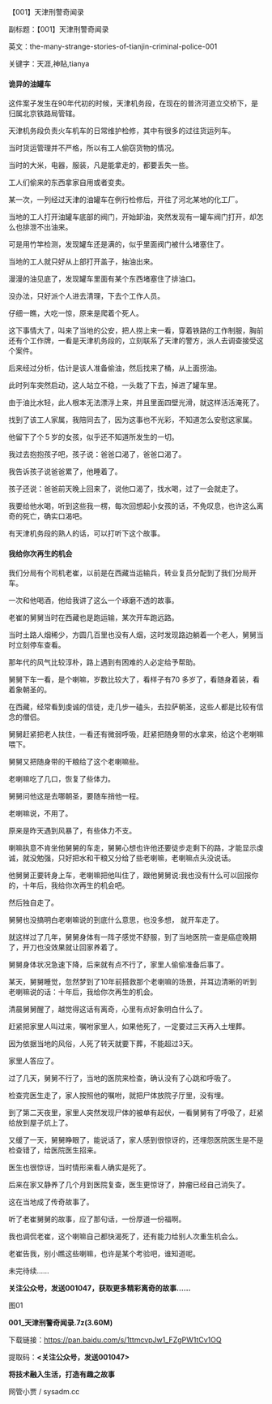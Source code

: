 【001】天津刑警奇闻录

副标题：【001】天津刑警奇闻录

英文：the-many-strange-stories-of-tianjin-criminal-police-001

关键字：天涯,神贴,tianya





#### 诡异的油罐车

这件案子发生在90年代初的时候，天津机务段，在现在的普济河道立交桥下，是归属北京铁路局管辖。

天津机务段负责火车机车的日常维护检修，其中有很多的过往货运列车。

当时货运管理并不严格，所以有工人偷窃货物的情况。

当时的大米，电器，服装，凡是能拿走的，都要丢失一些。

工人们偷来的东西拿家自用或者变卖。



某一次，一列经过天津的油罐车在例行检修后，开往了河北某地的化工厂。

当地的工人打开油罐车底部的阀门，开始卸油，突然发现有一罐车阀门打开，却怎么也排泄不出油来。

可是用竹竿检测，发现罐车还是满的，似乎里面阀门被什么堵塞住了。

当地的工人就只好从上部打开盖子，抽油出来。

漫漫的油见底了，发现罐车里面有某个东西堵塞住了排油口。

没办法，只好派个人进去清理，下去个工作人员。

仔细一瞧，大吃一惊，原来是爬着个死人。

这下事情大了，叫来了当地的公安，把人捞上来一看，穿着铁路的工作制服，胸前还有个工作牌，一看是天津机务段的，立刻联系了天津的警方，派人去调查接受这个案件。



后来经过分析，估计是该人准备偷油，然后找来了桶，从上面捞油。

此时列车突然启动，这人站立不稳，一头栽了下去，掉进了罐车里。

由于油比水轻，此人根本无法漂浮上来，并且里面四壁光滑，就这样活活淹死了。



找到了该工人家属，我陪同去了，因为这事也不光彩，不知道怎么安慰这家属。

他留下了个５岁的女孩，似乎还不知道所发生的一切。

我过去抱抱孩子吧，孩子说：爸爸口渴了，爸爸口渴了。

我告诉孩子说爸爸累了，他睡着了。

孩子还说：爸爸前天晚上回来了，说他口渴了，找水喝，过了一会就走了。

我要给他水喝，听到这些我一楞，每次回想起小女孩的话，不免叹息，也许这么离奇的死亡，确实口渴吧。

有天津机务段的熟人的话，可以打听下这个故事。



#### 我给你次再生的机会

我们分局有个司机老崔，以前是在西藏当运输兵，转业复员分配到了我们分局开车。

一次和他喝酒，他给我讲了这么一个琢磨不透的故事。



老崔的舅舅当时在西藏也是跑运输，某次开车跑远路。

当时土路人烟稀少，方圆几百里也没有人烟，这时发现路边躺着一个老人，舅舅当时立刻停车查看。

那年代的风气比较淳朴，路上遇到有困难的人必定给予帮助。

舅舅下车一看，是个喇嘛，岁数比较大了，看样子有70 多岁了，看随身着装，看着象朝圣的。



在西藏，经常看到虔诚的信徒，走几步一磕头，去拉萨朝圣，这些人都是比较有信念的僧侣。

舅舅赶紧把老人扶住，一看还有微弱呼吸，赶紧把随身带的水拿来，给这个老喇嘛喂下。

舅舅又把随身带的干粮给了这个老喇嘛些。

老喇嘛吃了几口，恢复了些体力。

舅舅问他这是去哪朝圣，要随车捎他一程。

老喇嘛说，不用了。



原来是昨天遇到风暴了，有些体力不支。

喇嘛执意不肯坐他舅舅的车走，舅舅心想也许他还要徒步走剩下的路，才能显示虔诚，就没勉强，只好把水和干粮又分给了些老喇嘛，老喇嘛点头没说话。

他舅舅正要转身上车，老喇嘛把他叫住了，跟他舅舅说:我也没有什么可以回报你的，十年后，我给你次再生的机会吧。

然后独自走了。



舅舅也没搞明白老喇嘛说的到底什么意思，也没多想， 就开车走了。

就这样过了几年，舅舅身体有一阵子感觉不舒服，到了当地医院一查是癌症晚期了，开刀也没效果就让回家养着了。

舅舅身体状况急速下降，后来就有点不行了，家里人偷偷准备后事了。



某天，舅舅睡觉，忽然梦到了10年前搭救那个老喇嘛的场景，并耳边清晰的听到老喇嘛说的话：十年后，我给你次再生的机会。

清晨舅舅醒了，越觉得这话有离奇，心里有点好象明白什么了。

赶紧把家里人叫过来，嘱咐家里人，如果他死了，一定要过三天再入土埋葬。

因为依据当地的风俗，人死了转天就要下葬，不能超过3天。

家里人答应了。



过了几天，舅舅不行了，当地的医院来检查，确认没有了心跳和呼吸了。

检查完医生走了，家人按照他的嘱咐，就把尸体放院子厅里，没有埋。

到了第二天夜里，家里人突然发现尸体的被单有起伏，一看舅舅有了呼吸了，赶紧给放到屋子炕上了。

又缓了一天，舅舅睁眼了，能说话了，家人感到很惊讶的，还埋怨医院医生是不是检查错了，给医院医生招来。

医生也很惊讶，当时情形来看人确实是死了。

后来在家又静养了几个月到医院复查，医生更惊讶了，肿瘤已经自己消失了。

这在当地成了传奇故事了。



听了老崔舅舅的故事，应了那句话，一份厚道一份福啊。

我也调侃老崔，这个喇嘛自己都快渴死了，还有能力给别人次重生机会么。

老崔告我，别小瞧这些喇嘛，也许是某个考验吧，谁知道呢。



未完待续……



**关注公众号，发送001047，获取更多精彩离奇的故事……**



图01



**001_天津刑警奇闻录.7z(3.60M)**

下载链接：https://pan.baidu.com/s/1ttmcvpJw1_FZgPW1tCv1OQ

提取码：**<关注公众号，发送001047>**



**将技术融入生活，打造有趣之故事**

网管小贾 / sysadm.cc